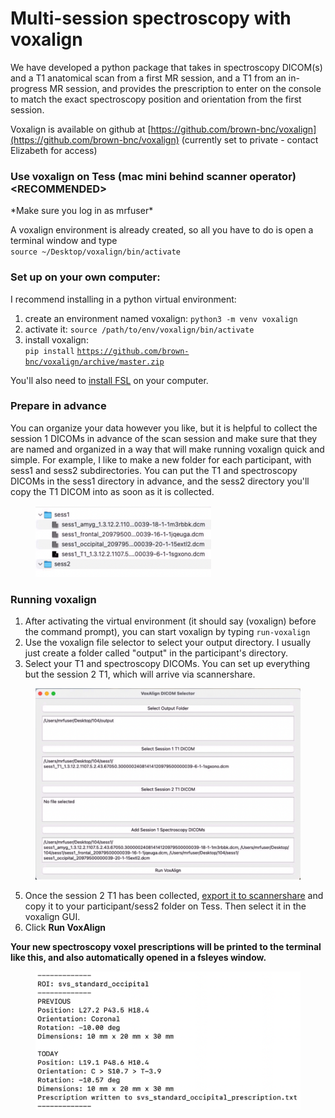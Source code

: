 # Multi-session spectroscopy with voxalign

We have developed a python package that takes in spectroscopy DICOM(s) and a T1 anatomical scan from a first MR session, and a T1 from an in-progress MR session, and provides the prescription to enter on the console to match the exact spectroscopy position and orientation from the first session.

Voxalign is available on github at [https://github.com/brown-bnc/voxalign](https://github.com/brown-bnc/voxalign) (currently set to private - contact Elizabeth for access)

### Use voxalign on Tess (mac mini behind scanner operator) \<RECOMMENDED>

\*Make sure you log in as mrfuser\*

A voxalign environment is already created, so all you have to do is open a terminal window and type \
`source ~/Desktop/voxalign/bin/activate`

### Set up on your own computer:

I recommend installing in a python virtual environment:

1. create an environment named voxalign: `python3 -m venv voxalign`
2. activate it: `source /path/to/env/voxalign/bin/activate`
3. install voxalign: \
   `pip install` [`https://github.com/brown-bnc/voxalign/archive/master.zip`](https://github.com/brown-bnc/voxalign/archive/master.zip)

You'll also need to [install FSL](https://fsl.fmrib.ox.ac.uk/fsl/docs/#/install/index) on your computer.

### Prepare in advance

You can organize your data however you like, but it is helpful to collect the session 1 DICOMs in advance of the scan session and make sure that they are named and organized in a way that will make running voxalign quick and simple. For example, I like to make a new folder for each participant, with  sess1 and sess2 subdirectories. You can put the T1 and spectroscopy DICOMs in the sess1 directory in advance, and the sess2 directory you'll copy the T1 DICOM into as soon as it is collected.

<figure><img src="../.gitbook/assets/Screenshot 2024-11-22 at 9.10.45 PM.png" alt="" width="281"><figcaption></figcaption></figure>

### Running voxalign

1. After activating the virtual environment (it should say (voxalign) before the command prompt), you can start voxalign by typing `run-voxalign`
2. Use the voxalign file selector to select your output directory. I usually just create a folder called "output" in the participant's directory.&#x20;
3. Select your T1 and spectroscopy DICOMs. You can set up everything but the session 2 T1, which will arrive via scannershare.

<figure><img src="../.gitbook/assets/Screenshot 2024-11-22 at 9.22.03 PM.png" alt="" width="563"><figcaption></figcaption></figure>

5. Once the session 2 T1 has been collected, [export it to scannershare](exporting-data-via-scannershare.md) and copy it to your participant/sess2 folder on Tess. Then select it in the voxalign GUI.
6. Click **Run VoxAlign**

**Your new spectroscopy voxel prescriptions will be printed to the terminal like this, and also automatically opened in a fsleyes window.**&#x20;

<figure><img src="../.gitbook/assets/Screenshot 2024-11-22 at 9.28.07 PM.png" alt="" width="563"><figcaption></figcaption></figure>

